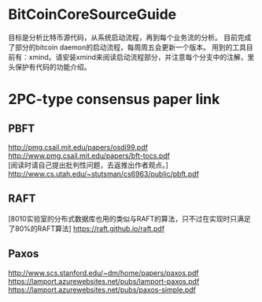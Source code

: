 # BitCoinCoreSourceGuide
目标是分析比特币源代码，从系统启动流程，再到每个业务流的分析。
目前完成了部分的bitcoin daemon的启动流程，每周周五会更新一个版本。
用到的工具目前有：xmind。请安装xmind来阅读启动流程部分，并注意每个分支中的注解，里头保护有代码的功能介绍。

# 2PC-type consensus paper link
## PBFT
  http://pmg.csail.mit.edu/papers/osdi99.pdf    
  http://www.pmg.csail.mit.edu/papers/bft-tocs.pdf    
  [阅读时请自己提出批判性问题，去返推出作者观点。]
  http://www.cs.utah.edu/~stutsman/cs6963/public/pbft.pdf    
## RAFT
  [8010实验室的分布式数据库也用的类似与RAFT的算法，只不过在实现时只满足了80%的RAFT算法]
  https://raft.github.io/raft.pdf    
## Paxos
  http://www.scs.stanford.edu/~dm/home/papers/paxos.pdf    
  https://lamport.azurewebsites.net/pubs/lamport-paxos.pdf    
  https://lamport.azurewebsites.net/pubs/paxos-simple.pdf    
